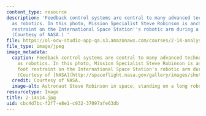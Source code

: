 ```yaml
---
content_type: resource
description: 'Feedback control systems are central to many advanced technologies such
  as robotics. In this photo, Mission Specialist Steve Robinson is anchored to a foot
  restraint on the International Space Station''s robotic arm during a spacewalk.
  (Courtesy of NASA.) '
file: https://ol-ocw-studio-app-qa.s3.amazonaws.com/courses/2-14-analysis-and-design-of-feedback-control-systems-spring-2014/cbc4d7bcf2f7e8e1c93237097afe63db_2-14s14.jpg
file_type: image/jpeg
image_metadata:
  caption: Feedback control systems are central to many advanced technologies such
    as robotics. In this photo, Mission Specialist Steve Robinson is anchored to a
    foot restraint on the International Space Station's robotic arm during a spacewalk.
    (Courtesy of [NASA](http://spaceflight.nasa.gov/gallery/images/shuttle/sts-114/hires/s114e6642.jpg).)
  credit: Courtesy of NASA.
  image-alt: Astronaut Steve Robinson in space, standing on a long robotic arm.
resourcetype: Image
title: 2-14s14.jpg
uid: cbc4d7bc-f2f7-e8e1-c932-37097afe63db
---
```

